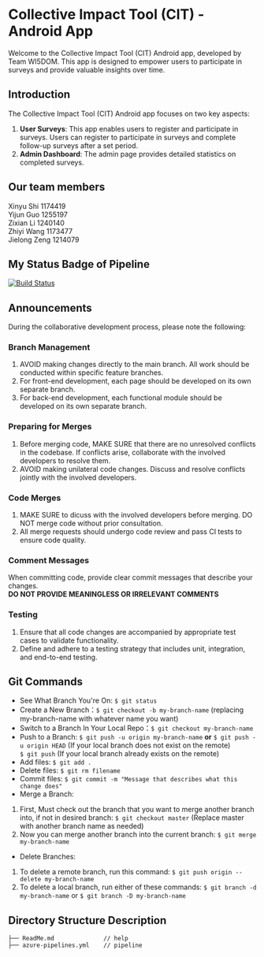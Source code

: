 # Collective Impact Tool (CIT) - Android App

Welcome to the Collective Impact Tool (CIT) Android app, developed by Team WI5DOM. This app is designed to empower users to participate in surveys and provide valuable insights over time.  

## Introduction  

The Collective Impact Tool (CIT) Android app focuses on two key aspects:  
1. **User Surveys**: This app enables users to register and participate in surveys. Users can register to participate in surveys and complete follow-up surveys after a set period.  
2. **Admin Dashboard**: The admin page provides detailed statistics on completed surveys.   

## Our team members  

Xinyu Shi     1174419  
Yijun Guo     1255197  
Zixian Li     1240140  
Zhiyi Wang    1173477  
Jielong Zeng  1214079  

## My Status Badge of Pipeline
[![Build Status](https://dev.azure.com/CIT-team75/CIT-Android-team75/_apis/build/status%2FIsabelllle.CIT-Android-team75?branchName=main)](https://dev.azure.com/CIT-team75/CIT-Android-team75/_build/latest?definitionId=1&branchName=main)

## Announcements  

During the collaborative development process, please note the following:  

### Branch Management  

1. AVOID making changes directly to the main branch. All work should be conducted within specific feature branches.  
2. For front-end development, each page should be developed on its own separate branch.  
3. For back-end development, each functional module should be developed on its own separate branch.  

### Preparing for Merges  

1. Before merging code, MAKE SURE that there are no unresolved conflicts in the codebase. If conflicts arise, collaborate with the involved developers to resolve them.  
2. AVOID making unilateral code changes. Discuss and resolve conflicts jointly with the involved developers.  

### Code Merges  

1. MAKE SURE to dicuss with the involved developers before merging. DO NOT merge code without prior consultation.  
2. All merge requests should undergo code review and pass CI tests to ensure code quality.  

### Comment Messages  
When committing code, provide clear commit messages that describe your changes.   
**DO NOT PROVIDE MEANINGLESS OR IRRELEVANT COMMENTS**  

### Testing
1. Ensure that all code changes are accompanied by appropriate test cases to validate functionality.
2. Define and adhere to a testing strategy that includes unit, integration, and end-to-end testing.  

## Git Commands
- See What Branch You're On: `$ git status`  
- Create a New Branch：`$ git checkout -b my-branch-name` (replacing my-branch-name with whatever name you want)  
- Switch to a Branch In Your Local Repo：`$ git checkout my-branch-name`  
- Push to a Branch: `$ git push -u origin my-branch-name` **or** `$ git push -u origin HEAD` (If your local branch does not exist on the remote)  
                    `$ git push` (If your local branch already exists on the remote)  
- Add files: `$ git add .`  
- Delete files:  `$ git rm filename`  
- Commit files: `$ git commit -m "Message that describes what this change does"`  
- Merge a Branch:  
1. First, Must check out the branch that you want to merge another branch into, if not in desired branch: `$ git checkout master` (Replace master with another branch name as needed)  
2. Now you can merge another branch into the current branch: `$ git merge my-branch-name`  
- Delete Branches:  
1. To delete a remote branch, run this command: `$ git push origin --delete my-branch-name`  
2. To delete a local branch, run either of these commands: `$ git branch -d my-branch-name` or `$ git branch -D my-branch-name`  

## Directory Structure Description  
    ├── ReadMe.md              // help  
    ├── azure-pipelines.yml    // pipeline  
